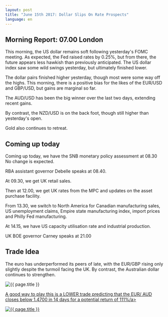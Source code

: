 ```yaml
---
layout: post
title: "June 15th 2017: Dollar Slips On Rate Prospects"
language: en
---
```

## Morning Report: 07.00 London

This morning, the US dollar remains soft following yesterday's FOMC meeting. As expected, the Fed raised rates by 0.25%, but from there, the future appears less hawkish than previously anticipated. The US dollar index saw some wild swings yesterday, but ultimately finished lower. 

The dollar pairs finished higher yesterday, though most were some way off the highs. This morning, there is a positive bias for the likes of the EUR/USD and GBP/USD, but gains are marginal so far. 

The AUD/USD has been the big winner over the last two days, extending recent gains. 

By contrast, the NZD/USD is on the back foot, though still higher than yesterday's open. 

Gold also continues to retreat. 

## Coming up today

Coming up today, we have the SNB monetary policy assessment at 08.30 No change is expected. 

RBA assistant governor Debelle speaks at 08.40. 

At 09.30, we get UK retail sales. 

Then at 12.00, we get UK rates from the MPC and updates on the asset purchase facility. 

From 13.30, we switch to North America for Canadian manufacturing sales, US unemployment claims, Empire state manufacturing index, import prices and Philly Fed manufacturing. 

At 14.15, we have US capacity utilisation rate and industrial production. 

UK BOE governor Carney speaks at 21.00

## Trade Idea

The euro has underperformed its peers of late, with the EUR/GBP rising only slightly despite the turmoil facing the UK. By contrast, the Australian dollar continues to strengthen. 

<img class="post-image" src="{{ site.url }}/images/2017-06-15_07-17-47.jpg" alt="{{ page.title }}" title="{{ page.title }}">

<a href="%LINK%%?currency=GBP&market=forex&underlying=frxEURAUD&formname=higherlower&duration_amount=14&duration_units=d&amount=10&amount_type=payout&expiry_type=duration&barrier=1.4700" target="_blank">A good way to play this is a LOWER trade predicting that the EUR/ AUD closes below 1.4700 in 14 days for a potential return of 111%/a>

<img class="post-image" src="{{ site.url }}/images/2017-06-15_07-26-36.jpg" alt="{{ page.title }}" title="{{ page.title }}">